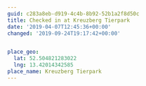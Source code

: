 ```yaml
---
guid: c283a8eb-d919-4c4b-8b92-52b1a2f8d50c
title: Checked in at Kreuzberg Tierpark
date: '2019-04-07T12:45:36+00:00'
changed: '2019-09-24T19:17:42+00:00'


place_geo:
  lat: 52.504821283022
  lng: 13.42014342585
place_name: Kreuzberg Tierpark
---
```



